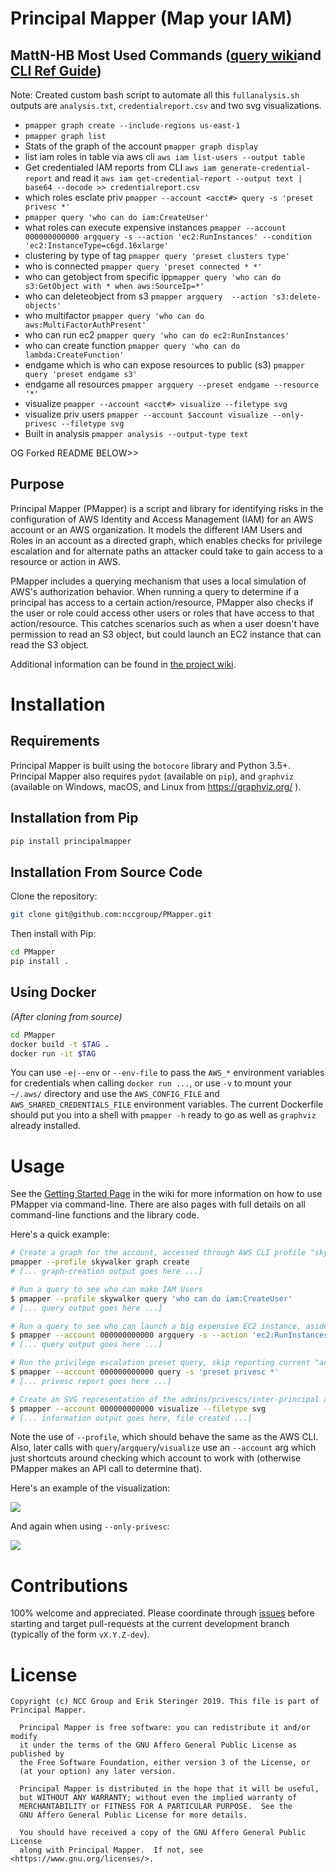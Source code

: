# Principal Mapper (Map your IAM)

## MattN-HB Most Used Commands  ([query wiki](https://github.com/nccgroup/PMapper/wiki/Query-Reference)and [CLI Ref Guide](com/nccgroup/PMapper/wikihttps://github.com/nccgroup/PMapper/wiki))

Note: Created custom bash script to automate all this `fullanalysis.sh` outputs are `analysis.txt`, `credentialreport.csv` and two svg visualizations.

* `pmapper graph create --include-regions us-east-1`
* `pmapper graph list`
* Stats of the graph of the account `pmapper graph display`
* list iam roles in table via aws cli `aws iam list-users --output table`
* Get credentialed IAM reports from CLI `aws iam generate-credential-report` and read it `aws iam get-credential-report --output text | base64 --decode >> credentialreport.csv`
* which roles esclate priv `pmapper --account <acct#> query -s 'preset privesc *'`
* `pmapper query 'who can do iam:CreateUser'`
* what roles can execute expensive instances `pmapper --account 000000000000 argquery -s --action 'ec2:RunInstances' --condition 'ec2:InstanceType=c6gd.16xlarge'`
* clustering by type of tag `pmapper query 'preset clusters type'`
* who is connected `pmapper query 'preset connected * *'`
* who can getobject from specific ip`pmapper query 'who can do s3:GetObject with * when aws:SourceIp=*'`
* who can deleteobject from s3 `pmapper argquery  --action 's3:delete-objects'`
* who multifactor `pmapper query 'who can do aws:MultiFactorAuthPresent'`
* who can run ec2 `pmapper query 'who can do ec2:RunInstances'`
* who can create function `pmapper query 'who can do lambda:CreateFunction'`
* endgame which is who can expose resources to public (s3) `pmapper query 'preset endgame s3'`
* endgame all resources `pmapper argquery --preset endgame --resource '*'`
* visualize `pmapper --account <acct#> visualize --filetype svg`
* visualize priv users `pmapper --account $account visualize --only-privesc --filetype svg`
* Built in analysis `pmapper analysis --output-type text`

OG Forked README BELOW>>

## Purpose
Principal Mapper (PMapper) is a script and library for identifying risks in the configuration of AWS Identity and 
Access Management (IAM) for an AWS account or an AWS organization. It models the different IAM Users and Roles in an 
account as a directed graph, which enables checks for privilege escalation and for alternate paths an attacker could 
take to gain access to a resource or action in AWS.

PMapper includes a querying mechanism that uses a local simulation of AWS's authorization behavior. 
When running a query to determine if a principal has access to a certain action/resource, PMapper also checks if the 
user or role could access other users or roles that have access to that action/resource. This catches scenarios such as 
when a user doesn't have permission to read an S3 object, but could launch an EC2 instance that can read the S3 object.

Additional information can be found in [the project wiki](https://github.com/nccgroup/PMapper/wiki).

# Installation

## Requirements

Principal Mapper is built using the `botocore` library and Python 3.5+. Principal Mapper 
also requires `pydot` (available on `pip`), and `graphviz` (available on Windows, macOS, and Linux from 
https://graphviz.org/ ).

## Installation from Pip

~~~bash
pip install principalmapper
~~~

## Installation From Source Code

Clone the repository:

~~~bash
git clone git@github.com:nccgroup/PMapper.git
~~~

Then install with Pip:

~~~bash
cd PMapper
pip install .
~~~

## Using Docker

_(After cloning from source)_

~~~bash
cd PMapper
docker build -t $TAG .
docker run -it $TAG
~~~

You can use `-e|--env` or `--env-file` to pass the `AWS_*` environment variables for credentials when calling
`docker run ...`, or use `-v` to mount your `~/.aws/` directory and use the `AWS_CONFIG_FILE` and `AWS_SHARED_CREDENTIALS_FILE` environment variables.
The current Dockerfile should put you into a shell with `pmapper -h` ready to go as well as 
`graphviz` already installed. 

# Usage

See the [Getting Started Page](https://github.com/nccgroup/PMapper/wiki/Getting-Started) in the wiki for more information 
on how to use PMapper via command-line. There are also pages with full details on all command-line functions and 
the library code. 

Here's a quick example:

```bash
# Create a graph for the account, accessed through AWS CLI profile "skywalker"
pmapper --profile skywalker graph create
# [... graph-creation output goes here ...]

# Run a query to see who can make IAM Users
$ pmapper --profile skywalker query 'who can do iam:CreateUser'
# [... query output goes here ...]

# Run a query to see who can launch a big expensive EC2 instance, aside from "admin" users
$ pmapper --account 000000000000 argquery -s --action 'ec2:RunInstances' --condition 'ec2:InstanceType=c6gd.16xlarge'
# [... query output goes here ...]

# Run the privilege escalation preset query, skip reporting current "admin" users
$ pmapper --account 000000000000 query -s 'preset privesc *'
# [... privesc report goes here ...]

# Create an SVG representation of the admins/privescs/inter-principal access
$ pmapper --account 000000000000 visualize --filetype svg
# [... information output goes here, file created ...]
```

Note the use of `--profile`, which should behave the same as the AWS CLI. Also, later calls with 
`query`/`argquery`/`visualize` use an `--account` arg which just shortcuts around checking which account to work 
with (otherwise PMapper makes an API call to determine that).

Here's an example of the visualization:

![](examples/example-viz.png)

And again when using `--only-privesc`:

![](examples/example-privesc-only-viz.svg)

# Contributions

100% welcome and appreciated. Please coordinate through [issues](https://github.com/nccgroup/PMapper/issues) before 
starting and target pull-requests at the current development branch (typically of the form `vX.Y.Z-dev`).

# License

    Copyright (c) NCC Group and Erik Steringer 2019. This file is part of Principal Mapper.

      Principal Mapper is free software: you can redistribute it and/or modify
      it under the terms of the GNU Affero General Public License as published by
      the Free Software Foundation, either version 3 of the License, or
      (at your option) any later version.

      Principal Mapper is distributed in the hope that it will be useful,
      but WITHOUT ANY WARRANTY; without even the implied warranty of
      MERCHANTABILITY or FITNESS FOR A PARTICULAR PURPOSE.  See the
      GNU Affero General Public License for more details.

      You should have received a copy of the GNU Affero General Public License
      along with Principal Mapper.  If not, see <https://www.gnu.org/licenses/>.
